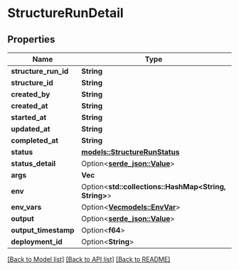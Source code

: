 # StructureRunDetail

## Properties

Name | Type | Description | Notes
------------ | ------------- | ------------- | -------------
**structure_run_id** | **String** |  | 
**structure_id** | **String** |  | 
**created_by** | **String** |  | 
**created_at** | **String** |  | 
**started_at** | **String** |  | 
**updated_at** | **String** |  | 
**completed_at** | **String** |  | 
**status** | [**models::StructureRunStatus**](StructureRunStatus.md) |  | 
**status_detail** | Option<[**serde_json::Value**](.md)> |  | [optional]
**args** | **Vec<String>** |  | 
**env** | Option<**std::collections::HashMap<String, String>**> |  | [optional]
**env_vars** | Option<[**Vec<models::EnvVar>**](EnvVar.md)> |  | [optional]
**output** | Option<[**serde_json::Value**](.md)> |  | [optional]
**output_timestamp** | Option<**f64**> |  | [optional]
**deployment_id** | Option<**String**> |  | [optional]

[[Back to Model list]](../README.md#documentation-for-models) [[Back to API list]](../README.md#documentation-for-api-endpoints) [[Back to README]](../README.md)


